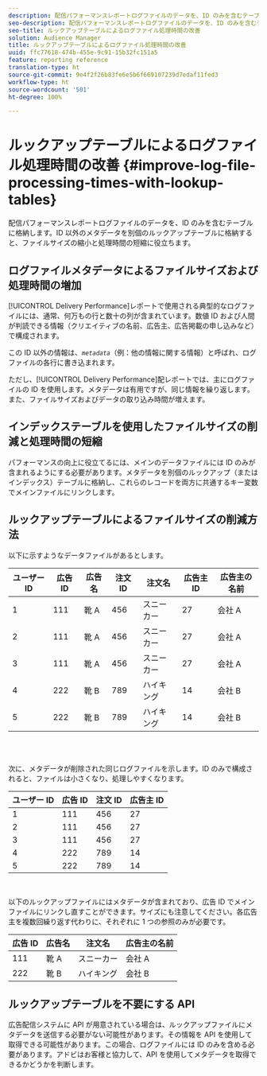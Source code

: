 ```yaml
---
description: 配信パフォーマンスレポートログファイルのデータを、ID のみを含むテーブルに格納します。ID 以外のメタデータを別個のルックアップテーブルに格納すると、ファイルサイズの縮小と処理時間の短縮に役立ちます。
seo-description: 配信パフォーマンスレポートログファイルのデータを、ID のみを含むテーブルに格納します。ID 以外のメタデータを別個のルックアップテーブルに格納すると、ファイルサイズの縮小と処理時間の短縮に役立ちます。
seo-title: ルックアップテーブルによるログファイル処理時間の改善
solution: Audience Manager
title: ルックアップテーブルによるログファイル処理時間の改善
uuid: ffc77618-474b-455e-9c91-15b32fc151a5
feature: reporting reference
translation-type: ht
source-git-commit: 9e4f2f26b83fe6e5b6f669107239d7edaf11fed3
workflow-type: ht
source-wordcount: '501'
ht-degree: 100%

---
```



# ルックアップテーブルによるログファイル処理時間の改善 {#improve-log-file-processing-times-with-lookup-tables}

配信パフォーマンスレポートログファイルのデータを、ID のみを含むテーブルに格納します。ID 以外のメタデータを別個のルックアップテーブルに格納すると、ファイルサイズの縮小と処理時間の短縮に役立ちます。

<!-- 

c_lookup_tables.xml

 -->

## ログファイルメタデータによるファイルサイズおよび処理時間の増加

[!UICONTROL Delivery Performance]レポートで使用される典型的なログファイルには、通常、何万もの行と数十の列が含まれています。数値 ID および人間が判読できる情報（クリエイティブの名前、広告主、広告掲載の申し込みなど）で構成されます。

この ID 以外の情報は、*`metadata`*（例：他の情報に関する情報）と呼ばれ、ログファイルの各行に書き込まれます。

ただし、[!UICONTROL Delivery Performance]配レポートでは、主にログファイルの ID を使用します。メタデータは有用ですが、同じ情報を繰り返します。また、ファイルサイズおよびデータの取り込み時間が増えます。

## インデックステーブルを使用したファイルサイズの削減と処理時間の短縮

パフォーマンスの向上に役立てるには、メインのデータファイルには ID のみが含まれるようにする必要があります。メタデータを別個のルックアップ（またはインデックス）テーブルに格納し、これらのレコードを両方に共通するキー変数でメインファイルにリンクします。

## ルックアップテーブルによるファイルサイズの削減方法

以下に示すようなデータファイルがあるとします。

| ユーザー ID | 広告 ID | 広告名 | 注文 ID | 注文名 | 広告主 ID | 広告主の名前 |
|---|---|---|---|---|---|---|
| 1 | 111 | 靴 A | 456 | スニーカー | 27 | 会社 A |
| 2 | 111 | 靴 A | 456 | スニーカー | 27 | 会社 A |
| 3 | 111 | 靴 A | 456 | スニーカー | 27 | 会社 A |
| 4 | 222 | 靴 B | 789 | ハイキング | 14 | 会社 B |
| 5 | 222 | 靴 B | 789 | ハイキング | 14 | 会社 B |

<br> 

次に、メタデータが削除された同じログファイルを示します。ID のみで構成されると、ファイルは小さくなり、処理しやすくなります。

| ユーザー ID | 広告 ID | 注文 ID | 広告主 ID |
|---|---|---|---|
| 1 | 111 | 456 | 27 |
| 2 | 111 | 456 | 27 |
| 3 | 111 | 456 | 27 |
| 4 | 222 | 789 | 14 |
| 5 | 222 | 789 | 14 |

<br>

以下のルックアップファイルにはメタデータが含まれており、広告 ID でメインファイルにリンクし直すことができます。サイズにも注意してください。各広告主を複数回繰り返す代わりに、それぞれに 1 つの参照のみが必要です。

| 広告 ID | 広告名 | 注文名 | 広告主の名前 |
|---|---|---|---|
| 111 | 靴 A | スニーカー | 会社 A |
| 222 | 靴 B | ハイキング | 会社 B |

## ルックアップテーブルを不要にする API

広告配信システムに API が用意されている場合は、ルックアップファイルにメタデータを送信する必要がない可能性があります。その情報を API を使用して取得できる可能性があります。この場合、ログファイルには ID のみを含める必要があります。アドビはお客様と協力して、API を使用してメタデータを取得できるかどうかを判断します。